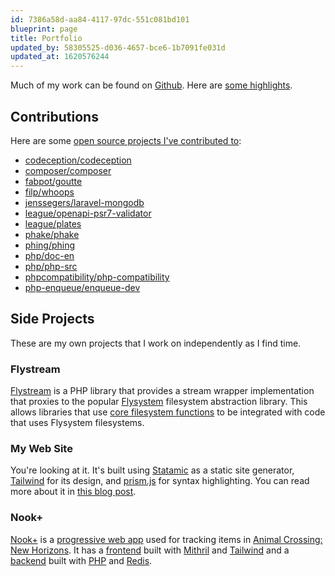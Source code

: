 ```yaml
---
id: 7386a58d-aa84-4117-97dc-551c081bd101
blueprint: page
title: Portfolio
updated_by: 58305525-d036-4657-bce6-1b7091fe031d
updated_at: 1620576244
---
```

Much of my work can be found on [Github](http://github.com/elazar). Here are [some highlights](https://opendor.me/@elazar).

## Contributions

Here are some [open source projects I've contributed to](https://github.com/search?o=desc&q=author%3Aelazar&s=committer-date&type=Commits&utf8=%E2%9C%93):

* [codeception/codeception](https://github.com/Codeception/Codeception/search?q=author%3Aelazar&type=Commits&utf8=%E2%9C%93)
* [composer/composer](https://github.com/composer/composer/search?utf8=%E2%9C%93&q=author%3Aelazar&type=Commits)
* [fabpot/goutte](https://github.com/FriendsOfPHP/Goutte/search?q=author%3Aelazar&type=Commits&utf8=%E2%9C%93)
* [filp/whoops](https://github.com/filp/whoops/search?q=author%3Aelazar&type=Commits&utf8=%E2%9C%93)
* [jenssegers/laravel-mongodb](https://github.com/jenssegers/laravel-mongodb/search?q=author%3Aelazar+is%3Aissue&type=issues)
* [league/openapi-psr7-validator](https://github.com/thephpleague/openapi-psr7-validator/search?q=author%3Aelazar&type=Commits&utf8=%E2%9C%93)
* [league/plates](https://github.com/thephpleague/plates/search?q=author%3Aelazar&type=Commits&utf8=%E2%9C%93)
* [phake/phake](https://github.com/mlively/Phake/search?q=author%3Aelazar&type=Issues&utf8=%E2%9C%93)
* [phing/phing](https://github.com/phingofficial/phing/search?q=author%3Aelazar&type=Commits&utf8=%E2%9C%93)
* [php/doc-en](https://github.com/php/doc-en/search?q=turland&type=commits)
* [php/php-src](https://github.com/php/php-src/search?utf8=%E2%9C%93&q=removeAllExcept&type=Commits)
* [phpcompatibility/php-compatibility](https://github.com/PHPCompatibility/PHPCompatibility/search?q=author%3Aelazar+is%3Apr+is%3Apr&type=Issues)
* [php-enqueue/enqueue-dev](https://github.com/php-enqueue/enqueue-dev/search?q=author%3Aelazar&type=Issues)

## Side Projects

These are my own projects that I work on independently as I find time.

### Flystream

[Flystream](https://github.com/elazar/flystream) is a PHP library that provides a stream wrapper implementation that proxies to the popular [Flysystem](https://flysystem.thephpleague.com/v2/docs/) filesystem abstraction library. This allows libraries that use [core filesystem functions](https://www.php.net/manual/en/ref.filesystem.php) to be integrated with code that uses Flysystem filesystems.

### My Web Site

You're looking at it. It's built using [Statamic](https://statamic.dev) as a static site generator, [Tailwind](https://tailwindcss.com) for its design, and [prism.js](https://prismjs.com/) for syntax highlighting. You can read more about it in [this blog post](/2021/04/29/a-new-look/).

### Nook+

[Nook+](https://nook-plus.matthewturland.com) is a [progressive web app](https://developer.mozilla.org/en-US/docs/Web/Progressive_web_apps) used for tracking items in [Animal Crossing: New Horizons](https://en.wikipedia.org/wiki/Animal_Crossing:_New_Horizons). It has a [frontend](https://github.com/elazar/nook-plus) built with [Mithril](https://mithril.js.org/) and [Tailwind](https://tailwindcss.com/) and a [backend](https://github.com/elazar/nook-plus-api) built with [PHP](https://www.php.net/) and [Redis](https://redis.io/).
